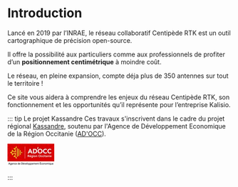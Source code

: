 # Introduction
Lancé en 2019 par l’INRAE, le réseau collaboratif Centipède RTK est un outil cartographique de précision open-source. 

Il offre la possibilité aux particuliers comme aux professionnels de profiter d’un **positionnement centimétrique** à moindre coût. 

Le réseau, en pleine expansion, compte déja plus de 350 antennes sur tout le territoire !

<kalisio-maps />

Ce site vous aidera à comprendre les enjeux du réseau Centipède RTK, son fonctionnement et les opportunités qu’il représente pour l’entreprise Kalisio.

::: tip Le projet Kassandre
Ces travaux s'inscrivent dans le cadre du projet régional [Kassandre](https://kalisio.com/blog/9-kalisio-fr/84-ad-occ-accompagnera-kalisio-sur-son-ambitieux-programme-r-d), soutenu par l'Agence de Développement Economique de la Région Occitanie ([AD'OCC](https://www.agence-adocc.com/)).

<img src='../assets/adocc.jpg' 
        alt="Impossible de visualiser le contenu"
        style="display: slock; margin: 0 auto" />

:::